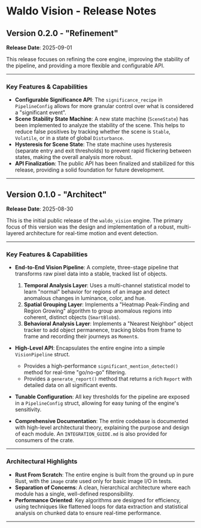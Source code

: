 # Waldo Vision - Release Notes

## Version 0.2.0 - "Refinement"

**Release Date**: 2025-09-01

This release focuses on refining the core engine, improving the stability of the pipeline, and providing a more flexible and configurable API.

---

### Key Features & Capabilities

*   **Configurable Significance API**: The `significance_recipe` in `PipelineConfig` allows for more granular control over what is considered a "significant event".
*   **Scene Stability State Machine**: A new state machine (`SceneState`) has been implemented to analyze the stability of the scene. This helps to reduce false positives by tracking whether the scene is `Stable`, `Volatile`, or in a state of global `Disturbance`.
*   **Hysteresis for Scene State**: The state machine uses hysteresis (separate entry and exit thresholds) to prevent rapid flickering between states, making the overall analysis more robust.
*   **API Finalization**: The public API has been finalized and stabilized for this release, providing a solid foundation for future development.

---

## Version 0.1.0 - "Architect"

**Release Date**: 2025-08-30

This is the initial public release of the `waldo_vision` engine. The primary focus of this version was the design and implementation of a robust, multi-layered architecture for real-time motion and event detection.

---

### Key Features & Capabilities

*   **End-to-End Vision Pipeline**: A complete, three-stage pipeline that transforms raw pixel data into a stable, tracked list of objects.
    1.  **Temporal Analysis Layer**: Uses a multi-channel statistical model to learn "normal" behavior for regions of an image and detect anomalous changes in luminance, color, and hue.
    2.  **Spatial Grouping Layer**: Implements a "Heatmap Peak-Finding and Region Growing" algorithm to group anomalous regions into coherent, distinct objects (`SmartBlob`s).
    3.  **Behavioral Analysis Layer**: Implements a "Nearest Neighbor" object tracker to add object permanence, tracking blobs from frame to frame and recording their journeys as `Moment`s.

*   **High-Level API**: Encapsulates the entire engine into a simple `VisionPipeline` struct.
    *   Provides a high-performance `significant_mention_detected()` method for real-time "go/no-go" filtering.
    *   Provides a `generate_report()` method that returns a rich `Report` with detailed data on all significant events.

*   **Tunable Configuration**: All key thresholds for the pipeline are exposed in a `PipelineConfig` struct, allowing for easy tuning of the engine's sensitivity.

*   **Comprehensive Documentation**: The entire codebase is documented with high-level architectural theory, explaining the purpose and design of each module. An `INTEGRATION_GUIDE.md` is also provided for consumers of the crate.

---

### Architectural Highlights

*   **Rust From Scratch**: The entire engine is built from the ground up in pure Rust, with the `image` crate used only for basic image I/O in tests.
*   **Separation of Concerns**: A clean, hierarchical architecture where each module has a single, well-defined responsibility.
*   **Performance Oriented**: Key algorithms are designed for efficiency, using techniques like flattened loops for data extraction and statistical analysis on chunked data to ensure real-time performance.

---